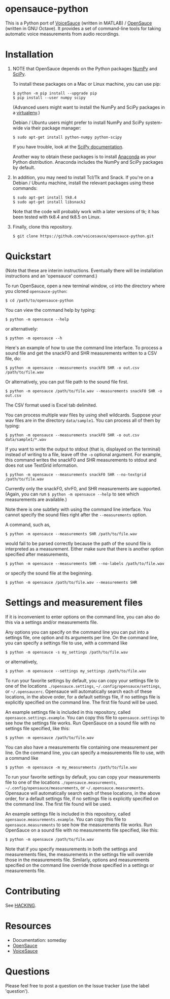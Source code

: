 opensauce-python
================

This is a Python port of
[VoiceSauce](http://www.seas.ucla.edu/spapl/voicesauce/) (written in MATLAB) /
[OpenSauce](https://github.com/voicesauce/opensauce) (written in GNU Octave).
It provides a set of command-line tools for taking automatic voice measurements
from audio recordings.

# Installation

1.  NOTE that OpenSauce depends on the Python packages
    [NumPy](http://www.numpy.org/) and [SciPy](http://www.scipy.org/).

    To install these packages on a Mac or Linux machine, you can use pip:

        $ python -m pip install --upgrade pip
        $ pip install --user numpy scipy

    (Advanced users might want to install the NumPy and SciPy packages in a
    [virtualenv](https://virtualenv.pypa.io).)

    Debian / Ubuntu users might prefer to install NumPy and SciPy system-wide
    via their package manager:

        $ sudo apt-get install python-numpy python-scipy

    If you have trouble, look at the
    [SciPy documentation](https://www.scipy.org/install.html).

    Another way to obtain these packages is to install
    [Anaconda](https://www.continuum.io) as your Python distribution. Anaconda
    includes the NumPy and SciPy packages by default.

2.  In addition, you may need to install Tcl/Tk and Snack. If you're on a Debian
    / Ubuntu machine, install the relevant packages using these commands:

        $ sudo apt-get install tk8.4
        $ sudo apt-get install libsnack2

    Note that the code will probably work with a later versions of tk; it has
    been tested with tk8.4 and tk8.5 on Linux.

3.  Finally, clone this repository.

        $ git clone https://github.com/voicesauce/opensauce-python.git

# Quickstart

(Note that these are interim instructions. Eventually there will be
installation instructions and an 'opensauce' command.)

To run OpenSauce, open a new terminal window, `cd` into the directory where you
cloned `opensauce-python`:

    $ cd /path/to/opensauce-python

You can view the command help by typing:

    $ python -m opensauce --help

or alternatively:

    $ python -m opensauce --h

Here's an example of how to use the command line interface.  To process a sound
file and get the snackF0 and SHR measurements written to a CSV file, do:

    $ python -m opensauce --measurements snackF0 SHR -o out.csv /path/to/file.wav

Or alternatively, you can put file path to the sound file first.

    $ python -m opensauce /path/to/file.wav --measurements snackF0 SHR -o out.csv

The CSV format used is Excel tab delimited.

You can process multiple wav files by using shell wildcards.  Suppose
your wav files are in the directory `data/sample1`.  You can process
all of them by typing:

    $ python -m opensauce --measurements snackF0 SHR -o out.csv data/sample1/*.wav

If you want to write the output to stdout (that is, displayed on the terminal)
instead of writing to a file, leave off the `-o` optional argument.  For
example, this command writes the snackF0 and SHR measurements to stdout and
does not use TextGrid information.

    $ python -m opensauce --measurements snackF0 SHR --no-textgrid /path/to/file.wav

Currently only the snackF0, shrF0, and SHR measurements are supported. (Again,
you can run `$ python -m opensauce --help` to see which measurements are
available.)

Note there is one subtlety with using the command line interface.  You cannot
specify the sound files right after the `--measurements` option.

A command, such as,

    $ python -m opensauce --measurements SHR /path/to/file.wav

would fail to be parsed correctly because the path of the sound file is
interpreted as a measurement.  Either make sure that there is another option
specified after measurements,

    $ python -m opensauce --measurements SHR --no-labels /path/to/file.wav

or specify the sound file at the beginning.

    $ python -m opensauce /path/to/file.wav --measurements SHR

# Settings and measurement files

If it is inconvenient to enter options on the command line, you can also do
this via a settings and/or measurements file.

Any options you can specify on the command line you can put into a settings
file, one option and its arguments per line.  On the command line, you can
specify a settings file to use, with a command like

    $ python -m opensauce -s my_settings /path/to/file.wav

or alternatively,

    $ python -m opensauce --settings my_settings /path/to/file.wav

To run your favorite settings by default, you can copy your settings file to
one of the locations `./opensauce.settings`, `~/.config/opensauce/settings`,
or `~/.opensaucerc`.  Opensauce will automatically search each of these
locations, in the above order, for a default settings file, if no settings file
is explicitly specified on the command line.  The first file found will be
used.

An example settings file is included in this repository, called
`opensauce.settings.example`.  You can copy this file to `opensauce.settings`
to see how the settings file works.  Run OpenSauce on a sound file with no
settings file specified, like this:

    $ python -m opensauce /path/to/file.wav

You can also have a measurements file containing one measurement per line.  On
the command line, you can specify a measurements file to use, with a command
like

    $ python -m opensauce -m my_measurements /path/to/file.wav

To run your favorite settings by default, you can copy your measurements file
to one of the locations `./opensauce.measurements`,
`~/.config/opensauce/measurements`, or `~/.opensauce.measurements`.  Opensauce
will automatically search each of these locations, in the above order, for a
default settings file, if no settings file is explicitly specified on the
command line.  The first file found will be used.

An example settings file is included in this repository, called
`opensauce.measurements.example`.  You can copy this file to
`opensauce.measurements` to see how the measurements file works.  Run OpenSauce
on a sound file with no measurements file specified, like this:

    $ python -m opensauce /path/to/file.wav

Note that if you specify measurements in both the settings and measurements
files, the measurements in the settings file will override those in the
measurements file.  Similarly, options and measurements specified on the
command line override those specified in a settings or measurements file.

# Contributing

See [HACKING](HACKING.md).

# Resources

* Documentation: someday
* [OpenSauce](https://github.com/voicesauce/opensauce)
* [VoiceSauce](http://www.seas.ucla.edu/spapl/voicesauce/)

# Questions

Please feel free to post a question on the Issue tracker (use the label
'question').
